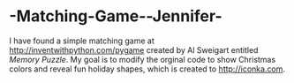 # -Matching-Game--Jennifer-
I have found a simple matching game at http://inventwithpython.com/pygame created by Al Sweigart entitled *Memory Puzzle*. My goal is to modify the orginal code to show Christmas colors and reveal fun holiday shapes, which is created to http://iconka.com. 


